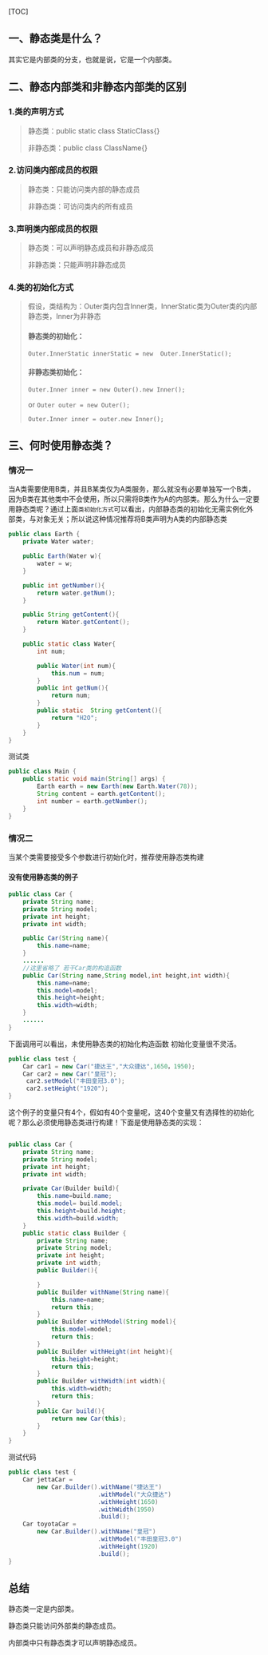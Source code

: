 [TOC]

## 一、静态类是什么？

其实它是内部类的分支，也就是说，它是一个内部类。



## 二、静态内部类和非静态内部类的区别

### 1.类的声明方式

> 静态类：public static class StaticClass{}
>
> 非静态类：public class ClassName{}



### 2.访问类内部成员的权限

>静态类：只能访问类内部的静态成员
>
>非静态类：可访问类内的所有成员



### 3.声明类内部成员的权限

>  静态类：可以声明静态成员和非静态成员
>
> 非静态类：只能声明非静态成员 



### 4.类的初始化方式

> 假设，类结构为：Outer类内包含Inner类，InnerStatic类为Outer类的内部静态类，Inner为非静态
> #### 静态类的初始化：
>  `Outer.InnerStatic innerStatic = new  Outer.InnerStatic();`
>
>
>  #### 非静态类初始化：
>
>  `Outer.Inner inner = new Outer().new Inner();`
>
>  or
>  `Outer outer = new Outer();`
>
>  `Outer.Inner inner = outer.new Inner();`



## 三、何时使用静态类？

### 情况一

当A类需要使用B类，并且B某类仅为A类服务，那么就没有必要单独写一个B类，因为B类在其他类中不会使用，所以只需将B类作为A的内部类。那么为什么一定要用静态类呢？通过上面`类初始化方式`可以看出，内部静态类的初始化无需实例化外部类，与对象无关；所以说这种情况推荐将B类声明为A类的内部静态类

```JAVA
public class Earth {
    private Water water;

    public Earth(Water w){
        water = w;
    }

    public int getNumber(){
        return water.getNum();
    }

    public String getContent(){
        return Water.getContent();
    }

    public static class Water{
        int num;

        public Water(int num){
            this.num = num;
        }
        public int getNum(){
            return num;
        }
        public static  String getContent(){
            return "H2O";
        }
    }
}
```

测试类

```java
public class Main {
    public static void main(String[] args) {
        Earth earth = new Earth(new Earth.Water(78));
        String content = earth.getContent();
        int number = earth.getNumber();
    }
}
```



### 情况二

当某个类需要接受多个参数进行初始化时，推荐使用静态类构建

#### 没有使用静态类的例子

```java
public class Car {
    private String name;
    private String model;
    private int height;
    private int width;

    public Car(String name){
        this.name=name;
    }
    ......
    //这里省略了 若干Car类的构造函数
    public Car(String name,String model,int height,int width){
        this.name=name;
        this.model=model;
        this.height=height;
        this.width=width;
    }
    ......
}
```

下面调用可以看出，未使用静态类的初始化构造函数 初始化变量很不灵活。

```java
public class test {
    Car car1 = new Car("捷达王","大众捷达",1650，1950);
    Car car2 = new Car("皇冠");
     car2.setModel("丰田皇冠3.0");
     car2.setHeight("1920");
}
```

这个例子的变量只有4个，假如有40个变量呢，这40个变量又有选择性的初始化呢？那么必须使用静态类进行构建！下面是使用静态类的实现：

```java

public class Car {
    private String name;
    private String model;
    private int height;
    private int width;

    private Car(Builder build){
        this.name=build.name;
        this.model= build.model;
        this.height=build.height;
        this.width=build.width;
    }
    public static class Builder {
        private String name;
        private String model;
        private int height;
        private int width;
        public Builder(){

        }
        public Builder withName(String name){
            this.name=name;
            return this;
        }
        public Builder withModel(String model){
            this.model=model;
            return this;
        }
        public Builder withHeight(int height){
            this.height=height;
            return this;
        }
        public Builder withWidth(int width){
            this.width=width;
            return this;
        }
        public Car build(){
            return new Car(this);
        }
    }
}
```

测试代码

```java
public class test {
    Car jettaCar = 
        new Car.Builder().withName("捷达王")
                         .withModel("大众捷达")
                         .withHeight(1650)
                         .withWidth(1950)
                         .build();
    Car toyotaCar = 
        new Car.Builder().withName("皇冠")
                         .withModel("丰田皇冠3.0")
                         .withHeight(1920)
                         .build();
}
```



## 总结

静态类一定是内部类。

静态类只能访问外部类的静态成员。

内部类中只有静态类才可以声明静态成员。
